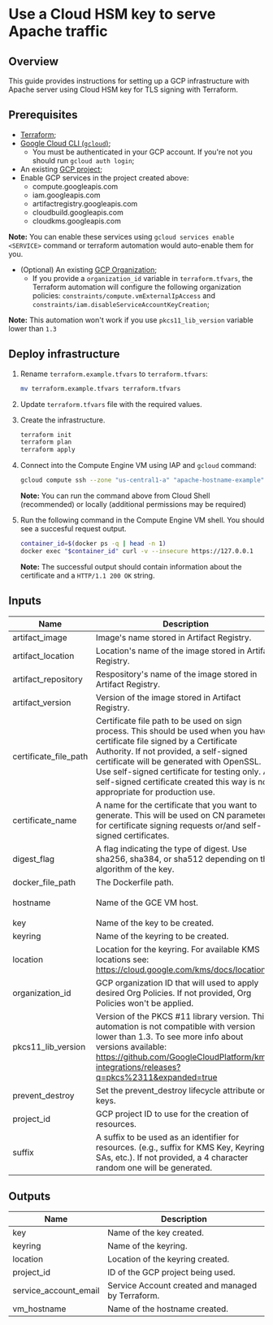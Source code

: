 # Use a Cloud HSM key to serve Apache traffic

## Overview

This guide provides instructions for setting up a GCP infrastructure with Apache server using Cloud HSM key for TLS signing with Terraform.

## Prerequisites

- [Terraform](https://developer.hashicorp.com/terraform/downloads);
- [Google Cloud CLI (`gcloud`)](https://cloud.google.com/sdk/docs/install-sdk);
    - You must be authenticated in your GCP account. If you're not you should run `gcloud auth login`;
- An existing [GCP project](https://cloud.google.com/resource-manager/docs/creating-managing-projects#creating_a_project);
- Enable GCP services in the project created above:
    - compute.googleapis.com
    - iam.googleapis.com
    - artifactregistry.googleapis.com
    - cloudbuild.googleapis.com
    - cloudkms.googleapis.com

**Note:** You can enable these services using `gcloud services enable <SERVICE>` command or terraform automation would auto-enable them for you.

- (Optional) An existing [GCP Organization](https://cloud.google.com/resource-manager/docs/creating-managing-organization);
    - If you provide a `organization_id` variable in `terraform.tfvars`, the Terraform automation will configure the following organization policies: `constraints/compute.vmExternalIpAccess` and `constraints/iam.disableServiceAccountKeyCreation`;

**Note:** This automation won't work if you use `pkcs11_lib_version` variable lower than `1.3`

## Deploy infrastructure

1. Rename `terraform.example.tfvars` to `terraform.tfvars`:
    ```sh
    mv terraform.example.tfvars terraform.tfvars
    ```

1. Update `terraform.tfvars` file with the required values.

1. Create the infrastructure.

    ```sh
    terraform init
    terraform plan
    terraform apply
    ```

1. Connect into the Compute Engine VM using IAP and `gcloud` command:
    ```sh
    gcloud compute ssh --zone "us-central1-a" "apache-hostname-example" --tunnel-through-iap --project "REPLACE-WITH-YOUR-EXISTING-PROJECT-ID"
    ```
    **Note:** You can run the command above from Cloud Shell (recommended) or locally (additional permissions may be required)

1.  Run the following command in the Compute Engine VM shell. You should see a succesful request output.
    ```sh
    container_id=$(docker ps -q | head -n 1)
    docker exec "$container_id" curl -v --insecure https://127.0.0.1
    ```
    **Note:** The successful output should contain information about the certificate and a `HTTP/1.1 200 OK` string.

<!-- BEGINNING OF PRE-COMMIT-TERRAFORM DOCS HOOK -->
## Inputs

| Name | Description | Type | Default | Required |
|------|-------------|------|---------|:--------:|
| artifact\_image | Image's name stored in Artifact Registry. | `string` | n/a | yes |
| artifact\_location | Location's name of the image stored in Artifact Registry. | `string` | `"us-central1"` | no |
| artifact\_repository | Respository's name of the image stored in Artifact Registry. | `string` | `"hsm-cloud-example"` | no |
| artifact\_version | Version of the image stored in Artifact Registry. | `string` | `"latest"` | no |
| certificate\_file\_path | Certificate file path to be used on sign process. This should be used when you have a certificate file signed by a Certificate Authority. If not provided, a self-signed certificate will be generated with OpenSSL. Use self-signed certificate for testing only. A self-signed certificate created this way is not appropriate for production use. | `string` | `null` | no |
| certificate\_name | A name for the certificate that you want to generate. This will be used on CN parameter for certificate signing requests or/and self-signed certificates. | `string` | `"TERRAFORM_CERT"` | no |
| digest\_flag | A flag indicating the type of digest. Use sha256, sha384, or sha512 depending on the algorithm of the key. | `string` | `"sha256"` | no |
| docker\_file\_path | The Dockerfile path. | `string` | `"./"` | no |
| hostname | Name of the GCE VM host. | `string` | `"apache-hostname-example"` | no |
| key | Name of the key to be created. | `string` | n/a | yes |
| keyring | Name of the keyring to be created. | `string` | n/a | yes |
| location | Location for the keyring. For available KMS locations see: https://cloud.google.com/kms/docs/locations. | `string` | `"us-central1"` | no |
| organization\_id | GCP organization ID that will used to apply desired Org Policies. If not provided, Org Policies won't be applied. | `string` | `""` | no |
| pkcs11\_lib\_version | Version of the PKCS #11 library version. This automation is not compatible with version lower than 1.3. To see more info about versions available: https://github.com/GoogleCloudPlatform/kms-integrations/releases?q=pkcs%2311&expanded=true | `string` | `"1.3"` | no |
| prevent\_destroy | Set the prevent\_destroy lifecycle attribute on keys. | `bool` | `true` | no |
| project\_id | GCP project ID to use for the creation of resources. | `string` | n/a | yes |
| suffix | A suffix to be used as an identifier for resources. (e.g., suffix for KMS Key, Keyring, SAs, etc.). If not provided, a 4 character random one will be generated. | `string` | `""` | no |

## Outputs

| Name | Description |
|------|-------------|
| key | Name of the key created. |
| keyring | Name of the keyring. |
| location | Location of the keyring created. |
| project\_id | ID of the GCP project being used. |
| service\_account\_email | Service Account created and managed by Terraform. |
| vm\_hostname | Name of the hostname created. |

<!-- END OF PRE-COMMIT-TERRAFORM DOCS HOOK -->
